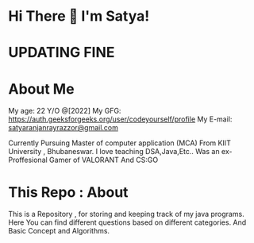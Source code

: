 # Hi There 👋 I'm Satya!
# UPDATING FINE 
# About Me

My age: 22 Y/O @[2022]
My GFG: https://auth.geeksforgeeks.org/user/codeyourself/profile
My E-mail: satyaranjanrayrazzor@gmail.com

Currently Pursuing Master of computer application (MCA) From KIIT University , Bhubaneswar.
I love teaching DSA,Java,Etc.. 
Was an ex-Proffesional Gamer of VALORANT And CS:GO

# This Repo : About
This is a Repository , for storing and keeping track of my java programs. 
Here You can find different questions based on different categories.
And Basic Concept and Algorithms.
